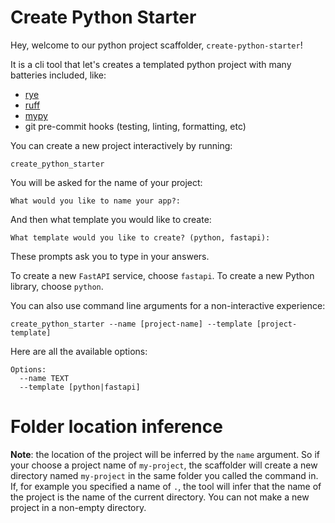 # Create Python Starter

Hey, welcome to our python project scaffolder, `create-python-starter`!

It is a cli tool that let's creates a templated python project with many batteries included,
like:

- [rye](https://rye.astral.sh/)
- [ruff](https://docs.astral.sh/ruff/)
- [mypy](https://mypy.readthedocs.io/en/stable/index.html)
- git pre-commit hooks (testing, linting, formatting, etc)

You can create a new project interactively by running:

```text
create_python_starter
```

You will be asked for the name of your project:

```text
What would you like to name your app?:
```

And then what template you would like to create:

```text
What template would you like to create? (python, fastapi):
```

These prompts ask you to type in your answers.

To create a new `FastAPI` service, choose `fastapi`. To create a new Python library, choose `python`.

You can also use command line arguments for a non-interactive experience:

```text
create_python_starter --name [project-name] --template [project-template]
```

Here are all the available options:

```text
Options:
  --name TEXT
  --template [python|fastapi]
```

# Folder location inference

**Note**: the location of the project will be inferred by the `name` argument. So if your choose a project name of
`my-project`, the scaffolder will create a new directory named `my-project` in the same folder you called the command in.
If, for example you specified a name of `.`, the tool will infer that the name of the project is the name of the current directory.
You can not make a new project in a non-empty directory.

